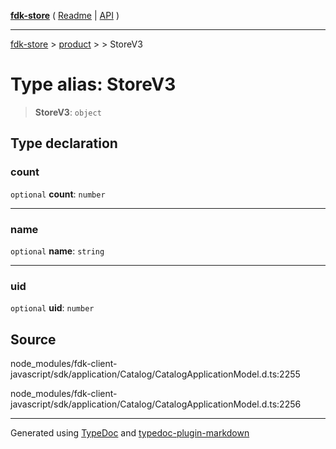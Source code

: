 [**fdk-store**](../../../README.md) ( [Readme](../../../README.md) \| [API](../../../API.md) )

---

[fdk-store](../../../API.md) > [product](../../README.md) > [<internal>](../README.md) > StoreV3

# Type alias: StoreV3

> **StoreV3**: `object`

## Type declaration

### count

`optional` **count**: `number`

---

### name

`optional` **name**: `string`

---

### uid

`optional` **uid**: `number`

## Source

node_modules/fdk-client-javascript/sdk/application/Catalog/CatalogApplicationModel.d.ts:2255

node_modules/fdk-client-javascript/sdk/application/Catalog/CatalogApplicationModel.d.ts:2256

---

Generated using [TypeDoc](https://typedoc.org/) and [typedoc-plugin-markdown](https://www.npmjs.com/package/typedoc-plugin-markdown)
